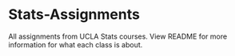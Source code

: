 # Stats-Assignments
All assignments from UCLA Stats courses.
View README for more information for what each class is about.
